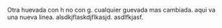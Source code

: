 Otra huevada con h no con g.
cualquier guevada mas cambiada.
aqui va una nueva linea.
alsdkjflaskdjflkasjd.
asdlfkjasf.

